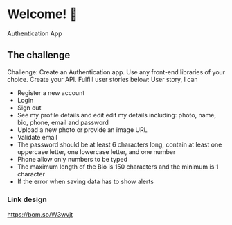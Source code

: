 # Welcome! 👋

Authentication App

## The challenge

Challenge: Create an Authentication app. Use any front-end libraries of your choice. Create your API. Fulfill user stories below:
User story, I can 
- Register a new account
- Login
- Sign out 
- See my profile details and edit edit my details including: photo, name, bio, phone, email and password
- Upload a new photo or provide an image URL
- Validate email
- The password should be at least 6 characters long, contain at least one uppercase letter, one lowercase letter, and one number
- Phone allow only numbers to be typed
- The maximum length of the Bio is 150 characters and the minimum is 1 character
- If the error when saving data has to show alerts

### Link design
https://bom.so/W3wvjt

